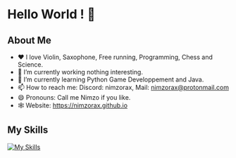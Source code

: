 # Hello World ! 👋

## About Me
- ❤️ I love Violin, Saxophone, Free running, Programming, Chess and Science.
- 🔭 I’m currently working nothing interesting.
- 🌱 I’m currently learning Python Game Developpement and Java.
- 📫 How to reach me: Discord: nimzorax, Mail: nimzorax@protonmail.com
- 😄 Pronouns: Call me Nimzo if you like.
- 🕸️ Website: https://nimzorax.github.io

## My Skills
[![My Skills](https://skillicons.dev/icons?i=python,linux,git,html,css,java&theme=dark&perline=5)](https://skillicons.dev)
